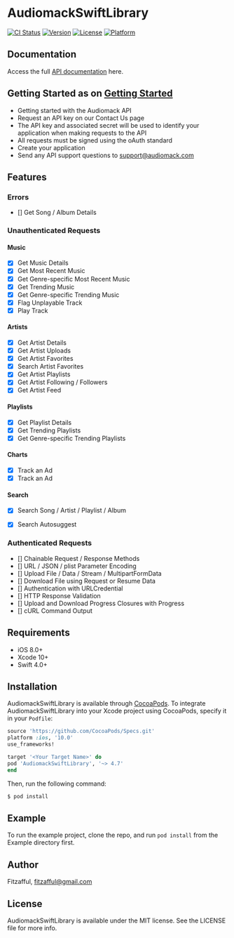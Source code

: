 # AudiomackSwiftLibrary

[![CI Status](https://img.shields.io/travis/Fitzafful/AudiomackSwiftLibrary.svg?style=flat)](https://travis-ci.org/Fitzafful/AudiomackSwiftLibrary)
[![Version](https://img.shields.io/cocoapods/v/AudiomackSwiftLibrary.svg?style=flat)](https://cocoapods.org/pods/AudiomackSwiftLibrary)
[![License](https://img.shields.io/cocoapods/l/AudiomackSwiftLibrary.svg?style=flat)](https://cocoapods.org/pods/AudiomackSwiftLibrary)
[![Platform](https://img.shields.io/cocoapods/p/AudiomackSwiftLibrary.svg?style=flat)](https://cocoapods.org/pods/AudiomackSwiftLibrary)

## Documentation

Access the full [API documentation](https://www.audiomack.com/data-api/docs/) here.

## Getting Started as on [Getting Started](https://www.audiomack.com/data-api/docs#getting-started)

- Getting started with the Audiomack API
- Request an API key on our Contact Us page
- The API key and associated secret will be used to identify your application when making requests to the API
- All requests must be signed using the oAuth standard
- Create your application
- Send any API support questions to support@audiomack.com

## Features

### Errors
- [] Get Song / Album Details

### Unauthenticated Requests
#### Music
- [X] Get Music Details
- [X] Get Most Recent Music
- [X] Get Genre-specific Most Recent Music
- [X] Get Trending Music
- [X] Get Genre-specific Trending Music
- [X] Flag Unplayable Track
- [X] Play Track

#### Artists
- [X] Get Artist Details
- [X] Get Artist Uploads
- [X] Get Artist Favorites
- [X] Search Artist Favorites
- [X] Get Artist Playlists
- [X] Get Artist Following / Followers
- [X] Get Artist Feed

#### Playlists
- [X] Get Playlist Details
- [X] Get Trending Playlists
- [X] Get Genre-specific Trending Playlists

#### Charts
- [X] Track an Ad
- [X] Track an Ad

#### Search
- [X] Search Song / Artist / Playlist / Album
- [X] Search Autosuggest


### Authenticated Requests
- [] Chainable Request / Response Methods
- [] URL / JSON / plist Parameter Encoding
- [] Upload File / Data / Stream / MultipartFormData
- [] Download File using Request or Resume Data
- [] Authentication with URLCredential
- [] HTTP Response Validation
- [] Upload and Download Progress Closures with Progress
- [] cURL Command Output


## Requirements

- iOS 8.0+ 
- Xcode 10+
- Swift 4.0+

## Installation

AudiomackSwiftLibrary is available through [CocoaPods](https://cocoapods.org). To integrate AudiomackSwiftLibrary into your Xcode project using CocoaPods, specify it in your `Podfile`:

```ruby
source 'https://github.com/CocoaPods/Specs.git'
platform :ios, '10.0'
use_frameworks!

target '<Your Target Name>' do
pod 'AudiomackSwiftLibrary', '~> 4.7'
end
```

Then, run the following command:

```bash
$ pod install
```
## Example

To run the example project, clone the repo, and run `pod install` from the Example directory first.

## Author

Fitzafful, fitzafful@gmail.com

## License

AudiomackSwiftLibrary is available under the MIT license. See the LICENSE file for more info.
